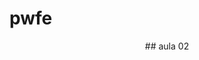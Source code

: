 # pwfe

<div align="center">
## aula 02
<a href="https://gabfernandes8.github.io/pwfe/aula-02"></a>
</div>
